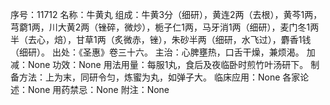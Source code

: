 序号：11712
名称：牛黄丸
组成：牛黄3分（细研），黄连2两（去根），黄芩1两，芎藭1两，川大黄2两（锉碎，微炒），栀子仁1两，马牙消1两（细研），麦门冬1两半（去心，焙），甘草1两（炙微赤，锉），朱砂半两（细研，水飞过），麝香1钱（细研）。
出处：《圣惠》卷三十六。
主治：心脾壅热，口舌干燥，兼烦渴。
加减：None
功效：None
用法用量：每服1丸，食后及夜临卧时煎竹叶汤研下。
制备方法：上为末，同研令匀，炼蜜为丸，如弹子大。
临床应用：None
各家论述：None
用药禁忌：None
附注：None
